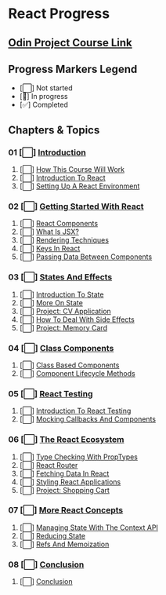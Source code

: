 # React Progress

## [Odin Project Course Link](https://www.theodinproject.com/paths/full-stack-javascript/courses/react)

## Progress Markers Legend
- [⬜] Not started
- [🔄] In progress
- [✅] Completed


## Chapters & Topics

### 01 [⬜] [Introduction](https://www.theodinproject.com/paths/full-stack-javascript/courses/react#introduction)
01. [⬜] [How This Course Will Work](https://www.theodinproject.com/lessons/node-path-react-new-how-this-course-will-work)
02. [⬜] [Introduction To React](https://www.theodinproject.com/lessons/node-path-react-new-introduction-to-react)
03. [⬜] [Setting Up A React Environment](https://www.theodinproject.com/lessons/node-path-react-new-setting-up-a-react-environment)

### 02 [⬜] [Getting Started With React](https://www.theodinproject.com/paths/full-stack-javascript/courses/react#getting-started-with-react)
01. [⬜] [React Components](https://www.theodinproject.com/lessons/node-path-react-new-react-components)
02. [⬜] [What Is JSX?](https://www.theodinproject.com/lessons/node-path-react-new-what-is-jsx)
03. [⬜] [Rendering Techniques](https://www.theodinproject.com/lessons/node-path-react-new-rendering-techniques)
04. [⬜] [Keys In React](https://www.theodinproject.com/lessons/node-path-react-new-keys-in-react)
05. [⬜] [Passing Data Between Components](https://www.theodinproject.com/lessons/node-path-react-new-passing-data-between-components)

### 03 [⬜] [States And Effects](https://www.theodinproject.com/paths/full-stack-javascript/courses/react#states-and-effects)
01. [⬜] [Introduction To State](https://www.theodinproject.com/lessons/node-path-react-new-introduction-to-state)
02. [⬜] [More On State](https://www.theodinproject.com/lessons/node-path-react-new-more-on-state)
03. [⬜] [Project: CV Application](https://www.theodinproject.com/lessons/node-path-react-new-cv-application)
04. [⬜] [How To Deal With Side Effects](https://www.theodinproject.com/lessons/node-path-react-new-how-to-deal-with-side-effects)
05. [⬜] [Project: Memory Card](https://www.theodinproject.com/lessons/node-path-react-new-memory-card)

### 04 [⬜] [Class Components](https://www.theodinproject.com/paths/full-stack-javascript/courses/react#class-components)
01. [⬜] [Class Based Components](https://www.theodinproject.com/lessons/node-path-react-new-class-based-components)
02. [⬜] [Component Lifecycle Methods](https://www.theodinproject.com/lessons/node-path-react-new-component-lifecycle-methods)

### 05 [⬜] [React Testing](https://www.theodinproject.com/paths/full-stack-javascript/courses/react#react-testing)
01. [⬜] [Introduction To React Testing](https://www.theodinproject.com/lessons/node-path-react-new-introduction-to-react-testing)
02. [⬜] [Mocking Callbacks And Components](https://www.theodinproject.com/lessons/node-path-react-new-mocking-callbacks-and-components)

### 06 [⬜] [The React Ecosystem](https://www.theodinproject.com/paths/full-stack-javascript/courses/react#the-react-ecosystem)
01. [⬜] [Type Checking With PropTypes](https://www.theodinproject.com/lessons/node-path-react-new-type-checking-with-proptypes)
02. [⬜] [React Router](https://www.theodinproject.com/lessons/node-path-react-new-react-router)
03. [⬜] [Fetching Data In React](https://www.theodinproject.com/lessons/node-path-react-new-fetching-data-in-react)
04. [⬜] [Styling React Applications](https://www.theodinproject.com/lessons/node-path-react-new-styling-react-applications)
05. [⬜] [Project: Shopping Cart](https://www.theodinproject.com/lessons/node-path-react-new-shopping-cart)

### 07 [⬜] [More React Concepts](https://www.theodinproject.com/paths/full-stack-javascript/courses/react#more-react-concepts)
01. [⬜] [Managing State With The Context API](https://www.theodinproject.com/lessons/node-path-react-new-managing-state-with-the-context-api)
02. [⬜] [Reducing State](https://www.theodinproject.com/lessons/node-path-react-new-reducing-state)
03. [⬜] [Refs And Memoization](https://www.theodinproject.com/lessons/node-path-react-new-refs-and-memoization)

### 08 [⬜] [Conclusion](https://www.theodinproject.com/paths/full-stack-javascript/courses/react#conclusion)
01. [⬜] [Conclusion](https://www.theodinproject.com/lessons/node-path-react-conclusion)
